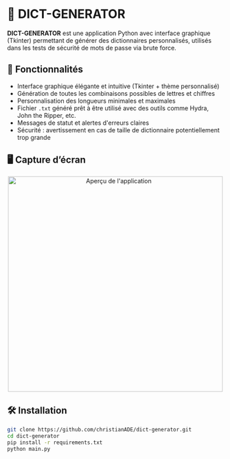 # 🔐 DICT-GENERATOR

**DICT-GENERATOR** est une application Python avec interface graphique (Tkinter) permettant de générer des dictionnaires personnalisés, utilisés dans les tests de sécurité de mots de passe via brute force.

## 🚀 Fonctionnalités

- Interface graphique élégante et intuitive (Tkinter + thème personnalisé)
- Génération de toutes les combinaisons possibles de lettres et chiffres
- Personnalisation des longueurs minimales et maximales
- Fichier `.txt` généré prêt à être utilisé avec des outils comme Hydra, John the Ripper, etc.
- Messages de statut et alertes d'erreurs claires
- Sécurité : avertissement en cas de taille de dictionnaire potentiellement trop grande

## 🖥️ Capture d’écran
<p align="center">
  <img src="assets/gui.png" alt="Aperçu de l'application" width="500"/>
</p>

  
## 🛠️ Installation

```bash
git clone https://github.com/christianADE/dict-generator.git
cd dict-generator
pip install -r requirements.txt
python main.py
